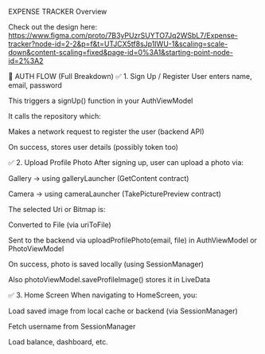 EXPENSE TRACKER
Overview

Check out the design here: https://www.figma.com/proto/7B3yPUzrSUYTO7Jq2WSbL7/Expense-tracker?node-id=2-2&p=f&t=UTJCX5tf8sJp1IWU-1&scaling=scale-down&content-scaling=fixed&page-id=0%3A1&starting-point-node-id=2%3A2

🔐 AUTH FLOW (Full Breakdown)
✅ 1. Sign Up / Register
User enters name, email, password

This triggers a signUp() function in your AuthViewModel

It calls the repository which:

Makes a network request to register the user (backend API)

On success, stores user details (possibly token too)

✅ 2. Upload Profile Photo
After signing up, user can upload a photo via:

Gallery → using galleryLauncher (GetContent contract)

Camera → using cameraLauncher (TakePicturePreview contract)

The selected Uri or Bitmap is:

Converted to File (via uriToFile)

Sent to the backend via uploadProfilePhoto(email, file) in AuthViewModel or PhotoViewModel

On success, photo is saved locally (using SessionManager)

Also photoViewModel.saveProfileImage() stores it in LiveData

✅ 3. Home Screen
When navigating to HomeScreen, you:

Load saved image from local cache or backend (via SessionManager)

Fetch username from SessionManager

Load balance, dashboard, etc.
